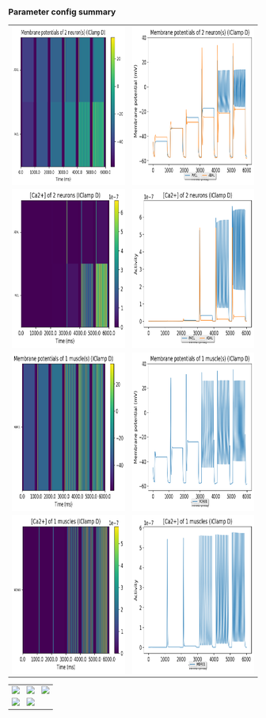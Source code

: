 ### Parameter config summary 
<table>

<tr>
  <td><a href="neurons_D_IClamp.png"><img alt=" " src="neurons_D_IClamp.png" height="320"/></a></td>
  <td><a href="traces_neuron_IClamp_D.png"><img alt=" " src="traces_neuron_IClamp_D.png" height="320"/></a></td>
</tr>

<tr>
  <td><a href="neuron_activity_D_IClamp.png"><img alt=" " src="neuron_activity_D_IClamp.png" height="320"/></a></td>
  <td><a href="traces_neuron_activity_IClamp_D.png"><img alt=" " src="traces_neuron_activity_IClamp_D.png" height="320"/></a></td>
</tr>

<tr>
  <td><a href="muscles_D_IClamp.png"><img alt=" " src="muscles_D_IClamp.png" height="320"/></a></td>
  <td><a href="traces_muscles_IClamp_D.png"><img alt=" " src="traces_muscles_IClamp_D.png" height="320"/></a></td>
</tr>

<tr>
  <td><a href="muscle_activity_D_IClamp.png"><img alt=" " src="muscle_activity_D_IClamp.png" height="320"/></a></td>
  <td><a href="traces_muscles_activity_IClamp_D.png"><img alt=" " src="traces_muscles_activity_IClamp_D.png" height="320"/></a></td>
</tr>
</table>
<table>

<tr><td><a href="c302_D_IClamp_exc_to_neurons.png"><img alt=" " src="c302_D_IClamp_exc_to_neurons.png" height="320"/></a></td>

  <td><a href="c302_D_IClamp_inh_to_neurons.png"><img alt=" " src="c302_D_IClamp_inh_to_neurons.png" height="320"/></a></td>

  <td><a href="c302_D_IClamp_elec_neurons_neurons.png"><img alt=" " src="c302_D_IClamp_elec_neurons_neurons.png" height="320"/></a></td></tr>

<tr><td><a href="c302_D_IClamp_exc_to_muscles.png"><img alt=" " src="c302_D_IClamp_exc_to_muscles.png" height="320"/></a></td>

  <td><a href="c302_D_IClamp_inh_to_muscles.png"><img alt=" " src="c302_D_IClamp_inh_to_muscles.png" height="320"/></a></td></tr>
</table>
